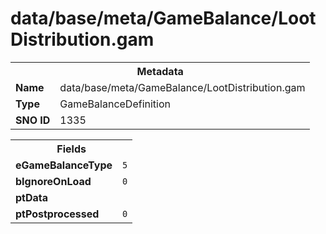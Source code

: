 <h1>data/base/meta/GameBalance/LootDistribution.gam</h1><table><tr><th colspan="100%">Metadata</th></tr><tr><td><b>Name</b></td><td>data/base/meta/GameBalance/LootDistribution.gam</td></tr><tr><td><b>Type</b></td><td>GameBalanceDefinition</td></tr><tr><td><b>SNO ID</b></td><td>1335</td></tr></table>

<table><tr><th colspan="100%">Fields</th></tr><tr><td><b>eGameBalanceType</b></td><td><code>5</code></td></tr><tr><td><b>bIgnoreOnLoad</b></td><td><code>0</code></td></tr><tr><td><b>ptData</b></td><td></td></tr><tr><td><b>ptPostprocessed</b></td><td><code>0</code></td></tr></table>

